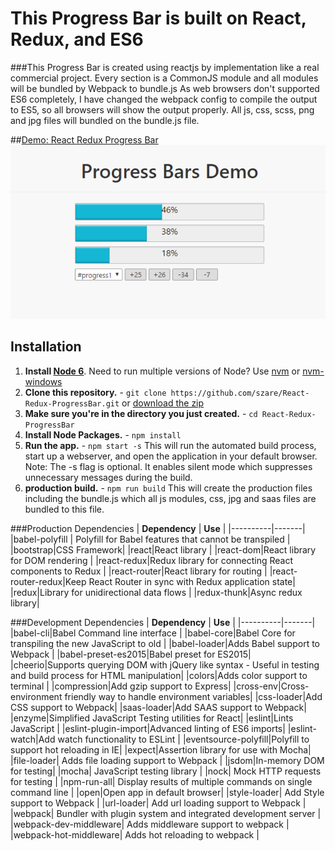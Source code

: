 # This Progress Bar is built on React, Redux, and ES6 
###This Progress Bar is created using reactjs by implementation like a real commercial project. Every section is a CommonJS module and all modules will be bundled by Webpack to bundle.js
As web browsers don't supported ES6 completely, I have changed the webpack config to compile the output to ES5, so all browsers will show the output properly.
All js, css, scss, png and jpg files will bundled on the bundle.js file.

##[Demo: React Redux Progress Bar](http://www.progressbar.radhoosh.ir) 
![alt tag](https://github.com/szare/React-Redux-ProgressBar/blob/master/demo.png)
## Installation
1. **Install [Node 6](https://nodejs.org)**. Need to run multiple versions of Node? Use [nvm](https://github.com/creationix/nvm) or [nvm-windows](https://github.com/coreybutler/nvm-windows)
2. **Clone this repository.** - `git clone https://github.com/szare/React-Redux-ProgressBar.git` or [download the zip](https://github.com/szare/React-Redux-ProgressBar/archive/master.zip)
3. **Make sure you're in the directory you just created.** - `cd React-Redux-ProgressBar`
4. **Install Node Packages.** - `npm install`
5. **Run the app.** - `npm start -s`
This will run the automated build process, start up a webserver, and open the application in your default browser. 
Note: The -s flag is optional. It enables silent mode which suppresses unnecessary messages during the build.
6. **production build.** - `npm run build` This will create the production files including the bundle.js which all js modules, css, jpg and saas files are bundled to this file.


###Production Dependencies
| **Dependency** | **Use** |
|----------|-------|
|babel-polyfill | Polyfill for Babel features that cannot be transpiled |
|bootstrap|CSS Framework|
|react|React library |
|react-dom|React library for DOM rendering |
|react-redux|Redux library for connecting React components to Redux |
|react-router|React library for routing |
|react-router-redux|Keep React Router in sync with Redux application state|
|redux|Library for unidirectional data flows |
|redux-thunk|Async redux library|

###Development Dependencies
| **Dependency** | **Use** |
|----------|-------|
|babel-cli|Babel Command line interface |
|babel-core|Babel Core for transpiling the new JavaScript to old |
|babel-loader|Adds Babel support to Webpack |
|babel-preset-es2015|Babel preset for ES2015|
|cheerio|Supports querying DOM with jQuery like syntax - Useful in testing and build process for HTML manipulation|
|colors|Adds color support to terminal |
|compression|Add gzip support to Express|
|cross-env|Cross-environment friendly way to handle environment variables|
|css-loader|Add CSS support to Webpack|
|saas-loader|Add SAAS support to Webpack|
|enzyme|Simplified JavaScript Testing utilities for React|
|eslint|Lints JavaScript |
|eslint-plugin-import|Advanced linting of ES6 imports|
|eslint-watch|Add watch functionality to ESLint |
|eventsource-polyfill|Polyfill to support hot reloading in IE|
|expect|Assertion library for use with Mocha|
|file-loader| Adds file loading support to Webpack |
|jsdom|In-memory DOM for testing|
|mocha| JavaScript testing library |
|nock| Mock HTTP requests for testing |
|npm-run-all| Display results of multiple commands on single command line |
|open|Open app in default browser|
|style-loader| Add Style support to Webpack |
|url-loader| Add url loading support to Webpack |
|webpack| Bundler with plugin system and integrated development server |
|webpack-dev-middleware| Adds middleware support to webpack |
|webpack-hot-middleware| Adds hot reloading to webpack |
